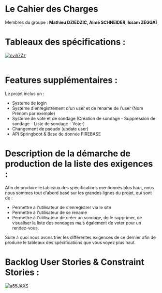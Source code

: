 # Le Cahier des Charges
Membres du groupe : **Mathieu DZIEDZIC, Aimé SCHNEIDER, Issam ZEGGAÏ**

# Tableaux des spécifications :
<a href="https://postimg.cc/GTYGzhTK" target="_blank"><img src="https://i.postimg.cc/GTYGzhTK/nvih7Zz.jpg" alt="nvih7Zz"/></a><br/><br/>


# Features supplémentaires :

Le projet inclus un :
- Système de login
- Système d'enregistrement d'un user et de rename de l'user (Nom Prénom par exemple)
- Système de vote et de sondage (Création de sondage - Suppression de sondage - Liste de sondage - Voter)
- Changement de pseudo (update user)
- API Springboot & Base de donnée FIREBASE

# Description de la démarche de production de la liste des exigences :

Afin de produire le tableaux des spécifications mentionnés plus haut, nous nous sommes tout d'abord basé sur les grandes lignes du projet, 
qui sont de :
- Permettre à l'utilisateur de s'enregistrer via le site
- Permettre à l'utilisateur de se rename
- Permettre à l'utilisateur de créer un sondage, de le supprimer, de visualiser la liste des sondages mais également de voter pour un rendez-vous.

Suite à quoi nous avons trier les différentes exigences de ce dernier afin de produire le tableaux des spécifications que vous voyez plus haut.

# Backlog User Stories & Constraint Stories :

<a href="https://postimg.cc/k62x6ynk" target="_blank"><img src="https://i.postimg.cc/k62x6ynk/a65JAXS.png" alt="a65JAXS"/></a><br/><br/>
